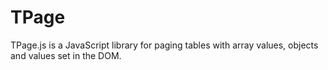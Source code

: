 # TPage
TPage.js is a JavaScript library for paging tables with array values, objects and values ​​set in the DOM.
